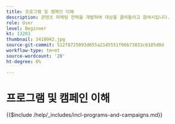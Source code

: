 ```yaml
---
title: 프로그램 및 캠페인 이해
description: 콘텐츠 마케팅 전략을 개발하여 대상을 끌어들이고 참여시킵니다.
role: User
level: Beginner
kt: 13203
thumbnail: 3418042.jpg
source-git-commit: 512f8725093d655a2145551f06b73831c6185d0d
workflow-type: tm+mt
source-wordcount: '20'
ht-degree: 0%

---
```



# 프로그램 및 캠페인 이해

{{$include /help/_includes/incl-programs-and-campaigns.md}}